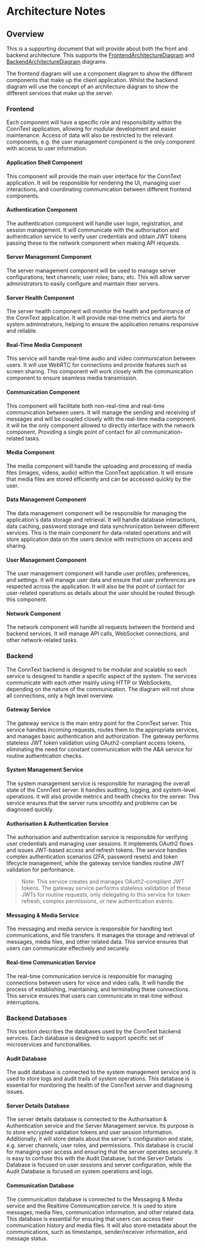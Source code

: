 # Architecture Notes

## Overview
This is a supporting document that will provide about both the front and backend architecture. This supports the [FrontendArchitectureDiagram](Diagrams/FrontendArchitectureDiagram.png) and [BackendArchitectureDiagram](Diagrams/BackendArchitectureDiagram.png) diagrams.

The frontend diagram will use a component diagram to show the different components that make up the client application. Whilst the backend diagram will use the concept of an architecture diagram to show the different services that make up the server.

### Frontend
Each component will have a specific role and responsibility within the ConnText application, allowing for modular development and easier maintenance. Access of data will also be restricted to the relevant components, e.g. the user management component is the only component with access to user information.

#### Application Shell Component
This component will provide the main user interface for the ConnText application. It will be responsible for rendering the UI, managing user interactions, and coordinating communication between different frontend components.

#### Authentication Component
The authentication component will handle user login, registration, and session management. It will communicate with the authorisation and authentication service to verify user credentials and obtain JWT tokens passing these to the network component when making API requests.

#### Server Management Component
The server management component will be used to manage server configurations; text channels; user roles; bans; etc. This will allow server administrators to easily configure and maintain their servers.

#### Server Health Component
The server health component will monitor the health and performance of the ConnText application. It will provide real-time metrics and alerts for system administrators, helping to ensure the application remains responsive and reliable.

#### Real-Time Media Component
This service will handle real-time audio and video communication between users. It will use WebRTC for connections and provide features such as screen sharing. This component will work closely with the communication component to ensure seamless media transmission.

#### Communication Component
This component will facilitate both non-real-time and real-time communication between users. It will manage the sending and receiving of messages and will be coupled closely with the real-time media component. It will be the only component allowed to directly interface with the network component. Providing a single point of contact for all communication-related tasks.

#### Media Component
The media component will handle the uploading and processing of media files (images, videos, audio) within the ConnText application. It will ensure that media files are stored efficiently and can be accessed quickly by the user.

#### Data Management Component
The data management component will be responsible for managing the application's data storage and retrieval. It will handle database interactions, data caching, password storage and data synchronization between different services. This is the main component for data-related operations and will store application data on the users device with restrictions on access and sharing.

#### User Management Component
The user management component will handle user profiles, preferences, and settings. It will manage user data and ensure that user preferences are respected across the application. It will also be the point of contact for user-related operations as details about the user should be routed through this component.

#### Network Component
The network component will handle all requests between the frontend and backend services. It will manage API calls, WebSocket connections, and other network-related tasks.

### Backend
The ConnText backend is designed to be modular and scalable so each service is designed to handle a specific aspect of the system. The services communicate with each other mainly using HTTP or WebSockets, depending on the nature of the communication. The diagram will not show all connections, only a high level overview.

#### Gateway Service
The gateway service is the main entry point for the ConnText server. This service handles incoming requests, routes them to the appropriate services, and manages basic authentication and authorization. The gateway performs stateless JWT token validation using OAuth2-compliant access tokens, eliminating the need for constant communication with the A&A service for routine authentication checks.

#### System Management Service
The system management service is responsible for managing the overall state of the ConnText server. It handles auditing, logging, and system-level operations. It will also provide metrics and health checks for the server. This service ensures that the server runs smoothly and problems can be diagnosed quickly.

#### Authorisation & Authentication Service
The authorisation and authentication service is responsible for verifying user credentials and managing user sessions. It implements OAuth2 flows and issues JWT-based access and refresh tokens. The service handles complex authentication scenarios (2FA, password resets) and token lifecycle management, while the gateway service handles routine JWT validation for performance.

> Note: This service creates and manages OAuth2-compliant JWT tokens. The gateway service performs stateless validation of these JWTs for routine requests, only delegating to this service for token refresh, complex permissions, or new authentication events.

#### Messaging & Media Service
The messaging and media service is responsible for handling text communications, and file transfers. It manages the storage and retrieval of messages, media files, and other related data. This service ensures that users can communicate effectively and securely.

#### Real-time Communication Service
The real-time communication service is responsible for managing connections between users for voice and video calls. It will handle the process of establishing, maintaining, and terminating these connections. This service ensures that users can communicate in real-time without interruptions.

### Backend Databases
This section describes the databases used by the ConnText backend services. Each database is designed to support specific set of microservices and functionalities.

#### Audit Database
The audit database is connected to the system management service and is used to store logs and audit trails of system operations. This database is essential for monitoring the health of the ConnText server and diagnosing issues.

#### Server Details Database
The server details database is connected to the Authorisation & Authentication service and the Server Management service. Its purpose is to store encrypted validation tokens and user session information. Additionally, it will store details about the server's configuration and state, e.g. server channels, user roles, and permissions. This database is crucial for managing user access and ensuring that the server operates securely. It is easy to confuse this with the Audit Database, but the Server Details Database is focused on user sessions and server configuration, while the Audit Database is focused on system operations and logs.

#### Communication Database
The communication database is connected to the Messaging & Media service and the Realtime Communication service. It is used to store messages, media files, communication information, and other related data. This database is essential for ensuring that users can access their communication history and media files. It will also store metadata about the communications, such as timestamps, sender/receiver information, and message status.